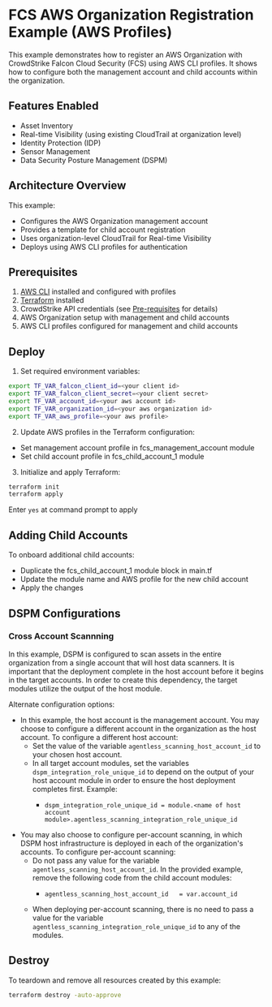 # FCS AWS Organization Registration Example (AWS Profiles)

This example demonstrates how to register an AWS Organization with CrowdStrike Falcon Cloud Security (FCS) using AWS CLI profiles. It shows how to configure both the management account and child accounts within the organization.

## Features Enabled

- Asset Inventory
- Real-time Visibility (using existing CloudTrail at organization level)
- Identity Protection (IDP)
- Sensor Management
- Data Security Posture Management (DSPM)

## Architecture Overview

This example:
- Configures the AWS Organization management account
- Provides a template for child account registration
- Uses organization-level CloudTrail for Real-time Visibility
- Deploys using AWS CLI profiles for authentication

## Prerequisites

1. [AWS CLI](https://docs.aws.amazon.com/cli/latest/userguide/install-cliv2.html) installed and configured with profiles
2. [Terraform](https://learn.hashicorp.com/tutorials/terraform/install-cli) installed
3. CrowdStrike API credentials (see [Pre-requisites](../../README.md#pre-requisites) for details)
4. AWS Organization setup with management and child accounts
5. AWS CLI profiles configured for management and child accounts

## Deploy

1. Set required environment variables:
```sh
export TF_VAR_falcon_client_id=<your client id>
export TF_VAR_falcon_client_secret=<your client secret>
export TF_VAR_account_id=<your aws account id>
export TF_VAR_organization_id=<your aws organization id>
export TF_VAR_aws_profile=<your aws profile>
```

2. Update AWS profiles in the Terraform configuration:

* Set management account profile in fcs_management_account module
* Set child account profile in fcs_child_account_1 module

3. Initialize and apply Terraform:
```sh
terraform init
terraform apply
```

Enter `yes` at command prompt to apply

## Adding Child Accounts
To onboard additional child accounts:

* Duplicate the fcs_child_account_1 module block in main.tf
* Update the module name and AWS profile for the new child account
* Apply the changes

## DSPM Configurations

### Cross Account Scannning

In this example, DSPM is configured to scan assets in the entire organization from a single account that will host data scanners. 
It is important that the deployment complete in the host account before it begins in the target accounts. In order to create this dependency, the target modules utilize the output of the host module.

Alternate configuration options:
- In this example, the host account is the management account. You may choose to configure a different account in the organization as the host account. To configure a different host account:
  * Set the value of the variable `agentless_scanning_host_account_id` to your chosen host account.
  * In all target account modules, set the variables `dspm_integration_role_unique_id` to depend on the output of your host account module in order to ensure the host deployment completes first. Example: 
    * ```hcl
      dspm_integration_role_unique_id = module.<name of host account module>.agentless_scanning_integration_role_unique_id
  
- You may also choose to configure per-account scanning, in which DSPM host infrastructure is deployed in each of the organization's accounts. To configure per-account scanning:
  * Do not pass any value for the variable `agentless_scanning_host_account_id`. In the provided example, remove the following code from the child account modules:
    * ```hcl
      agentless_scanning_host_account_id   = var.account_id
  * When deploying per-account scanning, there is no need to pass a value for the variable `agentless_scanning_integration_role_unique_id` to any of the modules.

## Destroy

To teardown and remove all resources created by this example:

```sh
terraform destroy -auto-approve
```
